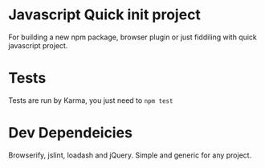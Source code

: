 # Javascript Quick init project
For building a new npm package, browser plugin or just fiddiling with quick javascript project.

# Tests
Tests are run by Karma, you just need to `npm test`

# Dev Dependeicies 
Browserify, jslint, loadash and jQuery.
Simple and generic for any project.
